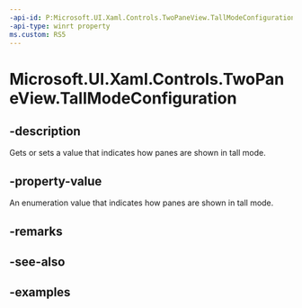 ```yaml
---
-api-id: P:Microsoft.UI.Xaml.Controls.TwoPaneView.TallModeConfiguration
-api-type: winrt property
ms.custom: RS5
---
```


<!-- Property syntax.
public TwoPaneViewTallModeConfiguration TallModeConfiguration { get;  set; }
-->

# Microsoft.UI.Xaml.Controls.TwoPaneView.TallModeConfiguration

## -description

Gets or sets a value that indicates how panes are shown in tall mode.

## -property-value

An enumeration value that indicates how panes are shown in tall mode.

## -remarks

## -see-also

## -examples

